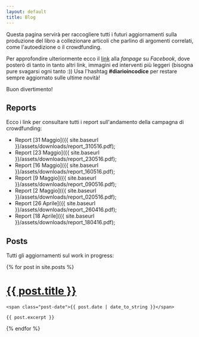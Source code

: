 ```yaml
---
layout: default
title: Blog
---
```


Questa pagina servirà per raccogliere tutti i futuri aggiornamenti sulla produzione del libro a collezionare articoli che parlino di argomenti correlati, come l'autoedizione o il crowdfunding.

Per approfondire ulteriormente ecco il [link](https://www.facebook.com/diarioincodice/) alla _fanpage_ su _Facebook_, dove posterò di tanto in tanto altri link, immagini ed interventi più leggeri (bisogna pure svagarsi ogni tanto :))
Usa l'hashtag **#diarioincodice** per restare sempre aggiornato sulle ultime novità!

Buon divertimento!

## Reports

Ecco i link per consultare tutti i report sull'andamento della campagna di crowdfunding:

* Report [31 Maggio]({{ site.baseurl }}/assets/downloads/report_310516.pdf);
* Report [23 Maggio]({{ site.baseurl }}/assets/downloads/report_230516.pdf);
* Report [16 Maggio]({{ site.baseurl }}/assets/downloads/report_160516.pdf);
* Report [9 Maggio]({{ site.baseurl }}/assets/downloads/report_090516.pdf);
* Report [2 Maggio]({{ site.baseurl }}/assets/downloads/report_020516.pdf);
* Report [26 Aprile]({{ site.baseurl }}/assets/downloads/report_260416.pdf);
* Report [18 Aprile]({{ site.baseurl }}/assets/downloads/report_180416.pdf);

## Posts

Tutti gli aggiornamenti sul work in progress:

<div class="posts">
  {% for post in site.posts %}
  <div class="post">
    <h1 class="post-title">
      <a href="{{ site.baseurl }}{{ post.url }}">
        {{ post.title }}
      </a>
    </h1>

    <span class="post-date">{{ post.date | date_to_string }}</span>

    {{ post.excerpt }}
  </div>
  {% endfor %}
</div>


<!--
<div class="posts">
  {% for post in paginator.posts %}
  <div class="post">
    <h1 class="post-title">
      <a href="{{ site.baseurl }}/{{ post.url }}">
        {{ post.title }}
      </a>
    </h1>

    <span class="post-date">{{ post.date | date_to_string }}</span>

    {{ post.content }}
  </div>
  {% endfor %}
</div>

<div class="pagination">
  {% if paginator.next_page %}
    <a class="pagination-item older" href="{{ site.baseurl }}/page{{paginator.next_page}}">Older</a>
  {% else %}
    <span class="pagination-item older">Older</span>
  {% endif %}
  {% if paginator.previous_page %}
    {% if paginator.page == 2 %}
      <a class="pagination-item newer" href="{{ site.baseurl }}/">Newer</a>
    {% else %}
      <a class="pagination-item newer" href="{{ site.baseurl }}/page{{paginator.previous_page}}">Newer</a>
    {% endif %}
  {% else %}
    <span class="pagination-item newer">Newer</span>
  {% endif %}
</div>
-->
